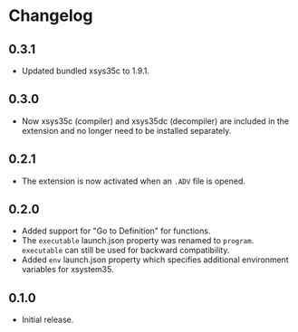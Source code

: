 # Changelog

## 0.3.1
- Updated bundled xsys35c to 1.9.1.

## 0.3.0
- Now xsys35c (compiler) and xsys35dc (decompiler) are included in the
  extension and no longer need to be installed separately.

## 0.2.1
- The extension is now activated when an `.ADV` file is opened.

## 0.2.0
- Added support for "Go to Definition" for functions.
- The `executable` launch.json property was renamed to `program`. `executable`
  can still be used for backward compatibility.
- Added `env` launch.json property which specifies additional environment
  variables for xsystem35.

## 0.1.0
- Initial release.
